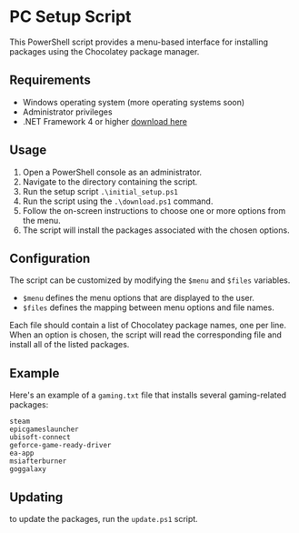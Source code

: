 # PC Setup Script

This PowerShell script provides a menu-based interface for installing packages using the Chocolatey package manager.

## Requirements

- Windows operating system (more operating systems soon)
- Administrator privileges
- .NET Framework 4 or higher [download here](https://dotnet.microsoft.com/en-us/download/dotnet-framework)

## Usage

1. Open a PowerShell console as an administrator.
2. Navigate to the directory containing the script.
3. Run the setup script `.\initial_setup.ps1`
4. Run the script using the `.\download.ps1` command.
5. Follow the on-screen instructions to choose one or more options from the menu.
6. The script will install the packages associated with the chosen options.

## Configuration

The script can be customized by modifying the `$menu` and `$files` variables.

- `$menu` defines the menu options that are displayed to the user.
- `$files` defines the mapping between menu options and file names.

Each file should contain a list of Chocolatey package names, one per line. When an option is chosen, the script will read the corresponding file and install all of the listed packages.

## Example

Here's an example of a `gaming.txt` file that installs several gaming-related packages:

```
steam
epicgameslauncher
ubisoft-connect
geforce-game-ready-driver
ea-app
msiafterburner
goggalaxy
```

## Updating

to update the packages, run the `update.ps1` script.

